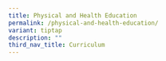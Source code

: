 ```yaml
---
title: Physical and Health Education
permalink: /physical-and-health-education/
variant: tiptap
description: ""
third_nav_title: Curriculum
---
```

